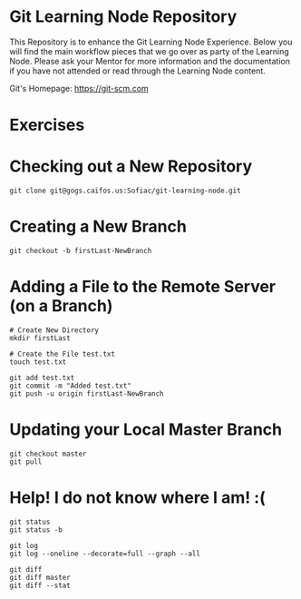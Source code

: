 Git Learning Node Repository
=

This Repository is to enhance the Git Learning Node Experience. Below you will find the main
workflow pieces that we go over as party of the Learning Node. Please ask your Mentor for 
more information and the documentation if you have not attended or read through the Learning
Node content.

Git's Homepage: https://git-scm.com

Exercises
==

Checking out a New Repository
===
```
git clone git@gogs.caifos.us:Sofiac/git-learning-node.git
```

Creating a New Branch
===
```
git checkout -b firstLast-NewBranch
```

Adding a File to the Remote Server (on a Branch)
===
```
# Create New Directory
mkdir firstLast

# Create the File test.txt
touch test.txt

git add test.txt
git commit -m "Added test.txt"
git push -u origin firstLast-NewBranch
```

Updating your Local Master Branch
===
```
git checkout master
git pull
```

Help! I do not know where I am!
:(
===
```
git status
git status -b

git log
git log --oneline --decorate=full --graph --all

git diff
git diff master
git diff --stat
```
